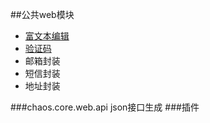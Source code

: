 ##公共web模块
   * [富文本编辑](https://github.com/fex-team/ueditor)
   * [验证码](https://code.google.com/archive/p/kaptcha/)
   * 邮箱封装
   * 短信封装
   * 地址封装
   
###chaos.core.web.api
    json接口生成
###插件




